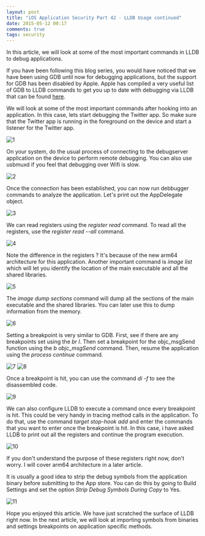 ```yaml
---
layout: post
title: "iOS Application Security Part 42 - LLDB Usage continued"
date: 2015-05-12 00:17
comments: true
tags: security
---
```


In this article, we will look at some of the most important commands in LLDB to debug applications.

If you have been following this blog series, you would have noticed that we have been using GDB until now for debugging applications, but the support for GDB has been disabled by Apple. Apple has compiled a very useful list of GDB to LLDB commands to get you up to date with debugging via LLDB that can be found [here](https://developer.apple.com/library/mac/documentation/IDEs/Conceptual/gdb_to_lldb_transition_guide/document/lldb-command-examples.html).

<!--more-->

We will look at some of the most important commands after hooking into an application. In this case, lets start debugging the Twitter app. So make sure that the Twitter app is running in the foreground on the device and start a listener for the Twitter app.

![1]( /images/posts/ios42/1.png) 

On your system, do the usual process of connecting to the debugserver application on the device to perform remote debugging. You can also use usbmuxd if you feel that debugging over Wifi is slow.

![2]( /images/posts/ios42/2.png)

Once the connection has been established, you can now run debbugger commands to analyze the application. Let's print out the AppDelegate object.

![3]( /images/posts/ios42/3.png)

We can read registers using the _register read_ command. To read all the registers, use the _register read --all_ command.

![4]( /images/posts/ios42/4.png)

Note the difference in the registers ? It's because of the new arm64 architecture for this application. Another important command is _image list_ which will let you identify the location of the main executable and all the shared libraries.

![5]( /images/posts/ios42/5.png)

The _image dump sections_ command will dump all the sections of the main executable and the shared libraries. You can later use this to dump information from the memory.

![6]( /images/posts/ios42/6.png)

Setting a breakpoint is very similar to GDB. First, see if there are any breakpoints set using the _br l_. Then set a breakpoint for the objc_msgSend function using the _b objc_msgSend_ command. Then, resume the application using the _process continue_ command.

![7]( /images/posts/ios42/7.png) ![8]( /images/posts/ios42/8.png)

Once a breakpoint is hit, you can use the command _di -f_ to see the disassembled code.

![9]( /images/posts/ios42/9.png)

We can also configure LLDB to execute a command once every breakpoint is hit. This could be very handy in tracing method calls in the application. To do that, use the command _target stop-hook add_ and enter the commands that you want to enter once the breakpoint is hit. In this case, i have asked LLDB to print out all the registers and continue the program execution.

![10]( /images/posts/ios42/10.png)

If you don't understand the purpose of these registers right now, don't worry. I will cover arm64 architecture in a later article.

It is usually a good idea to strip the debug symbols from the application binary before submitting to the App store. You can do this by going to Build Settings and set the option _Strip Debug Symbols During Copy_ to Yes.

![11]( /images/posts/ios42/11.png)

Hope you enjoyed this article. We have just scratched the surface of LLDB right now. In the next article, we will look at importing symbols from binaries and settings breakpoints on application specific methods.